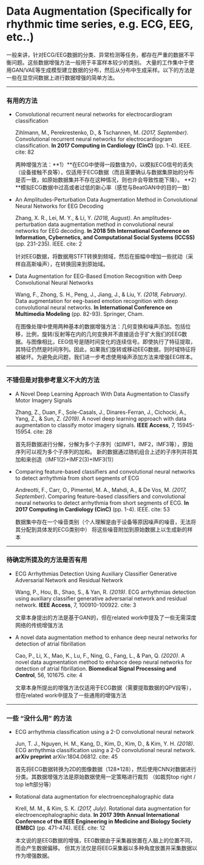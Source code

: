 # Data Augmentation (Specifically for rhythmic time series, e.g. ECG, EEG, etc..)

一般来讲，针对ECG/EEG数据的分类、异常检测等任务，都存在严重的数据不平衡问题。这些数据增强方法一般用于丰富样本较少的类别。
大量的工作集中于使用GAN/VAE等生成模型建立数据的分布，然后从分布中生成采样。以下的方法是一些在显空间数据上进行数据增强的简单方法。

-----
### 有用的方法

+ Convolutional recurrent neural networks for electrocardiogram classification

  Zihlmann, M., Perekrestenko, D., & Tschannen, M. *(2017, September)*. Convolutional recurrent neural networks for electrocardiogram classification. **In 2017 Computing in Cardiology (CinC)** (pp. 1-4). IEEE. cite: 82
  
  两种增强方法：**1）**在ECG中使得一段数值为0，以模拟ECG信号的丢失（设备接触不良等），仅适用于ECG数据（而且需要确认与数据集原始的分布是否一致，如原始数据集并不存在这种情况，则也许会导致性能下降）。
  **2）**模拟ECG数据中过高或者过低的新心率（感觉与BeatGAN中的目的一致）
  
+ An Amplitudes-Perturbation Data Augmentation Method in Convolutional Neural Networks for EEG Decoding

  Zhang, X. R., Lei, M. Y., & Li, Y. *(2018, August)*. An amplitudes-perturbation data augmentation method in convolutional neural networks for EEG decoding. **In 2018 5th International Conference on Information, Cybernetics, and Computational Social Systems (ICCSS)** (pp. 231-235). IEEE. cite: 2
  
  针对EEG数据，将数据用STFT转换到频域，然后在振幅中增加一些扰动（采样自高斯噪声），在转换回来到原始域。
  
+ Data Augmentation for EEG-Based Emotion Recognition with Deep Convolutional Neural Networks

  Wang, F., Zhong, S. H., Peng, J., Jiang, J., & Liu, Y. *(2018, February)*. Data augmentation for eeg-based emotion recognition with deep convolutional neural networks. **In International Conference on Multimedia Modeling** (pp. 82-93). Springer, Cham.
  
  在图像处理中使用两种基本的数据增强方法：几何变换和噪声添加。包括位移，比例，旋转/反射等在内的几何变换并不直接适合于扩大我们的EEG数据。与图像相比，EEG信号是随时间变化的连续信号。即使执行了特征提取，其特征仍然是时间序列。因此，如果我们旋转或移动EEG数据，则时域特征将被破坏。为避免此问题，我们进一步考虑使用噪声添加方法来增强EEG样本。
 
 
----
### 不错但是对我参考意义不大的方法

+ A Novel Deep Learning Approach With Data Augmentation to Classify Motor Imagery Signals
  
  Zhang, Z., Duan, F., Sole-Casals, J., Dinares-Ferran, J., Cichocki, A., Yang, Z., & Sun, Z. *(2019)*. A novel deep learning approach with data augmentation to classify motor imagery signals. **IEEE Access**, 7, 15945-15954. cite: 28
  
  首先将数据进行分解，分解为多个子序列（如IMF1，IMF2，IMF3等），原始序列可以视为多个子序列的加和。
  新的数据通过随机组合上述的子序列并将其加和来创造（IMF1(2)+IMF2(3)+IMF3(1)）
  
+ Comparing feature-based classifiers and convolutional neural networks to detect arrhythmia from short segments of ECG

  Andreotti, F., Carr, O., Pimentel, M. A., Mahdi, A., & De Vos, M. *(2017, September)*. 
  Comparing feature-based classifiers and convolutional neural networks to detect arrhythmia from short segments of ECG. **In 2017 Computing in Cardiology (CinC)** (pp. 1-4). IEEE. cite: 53
  
  数据集中存在一个噪音类别（个人理解是由于设备等原因噪声的噪音，无法将其分配到具体发的ECG类别中）
  将这些噪音附加到原始数据上以生成新的样本
  
----
### 待确定所提及的方法是否有用
  
+ ECG Arrhythmias Detection Using Auxiliary Classifier Generative Adversarial Network and Residual Network
  
  Wang, P., Hou, B., Shao, S., & Yan, R. *(2019)*. ECG arrhythmias detection using auxiliary classifier generative adversarial network and residual network. **IEEE Access**, 7, 100910-100922. cite: 3
  
  文章本身提出的方法是基于GAN的，但在related work中提及了一些无需深度网络的传统增强方法
  
+ A novel data augmentation method to enhance deep neural networks for detection of atrial fibrillation
  
  Cao, P., Li, X., Mao, K., Lu, F., Ning, G., Fang, L., & Pan, Q. *(2020)*. A novel data augmentation method to enhance deep neural networks for detection of atrial fibrillation. **Biomedical Signal Processing and Control**, 56, 101675. cite: 4
  
  文章本身所提出的增强方法仅适用于ECG数据（需要提取数据的QPV段等），但在related work中提及了一些通用的增强方法
  
----------
### 一些 “没什么用” 的方法 
  
+ ECG arrhythmia classification using a 2-D convolutional neural network
  
  Jun, T. J., Nguyen, H. M., Kang, D., Kim, D., Kim, D., & Kim, Y. H. *(2018)*. ECG arrhythmia classification using a 2-D convolutional neural network. **arXiv preprint** arXiv:1804.06812. cite: 45
  
  首先将ECG数据转换为2D的图像数据（128\*128），然后使用CNN对数据进行分类。其数据增强方法是原始数据使用一定策略进行裁剪
  （如裁剪top right / top left部分等）


  
+ Rotational data augmentation for electroencephalographic data
  
  Krell, M. M., & Kim, S. K. *(2017, July)*. Rotational data augmentation for electroencephalographic data. **In 2017 39th Annual International Conference of the IEEE Engineering in Medicine and Biology Society (EMBC)** (pp. 471-474). IEEE. cite: 12
  
  本文说的是EEG数据的增强，EEG数据由于采集器放置在人脑上的位置不同，而会产生数据偏移。
  但其方法仅是将EEG采集器以多种角度放置并采集数据以作为增强数据。
  

  

	
